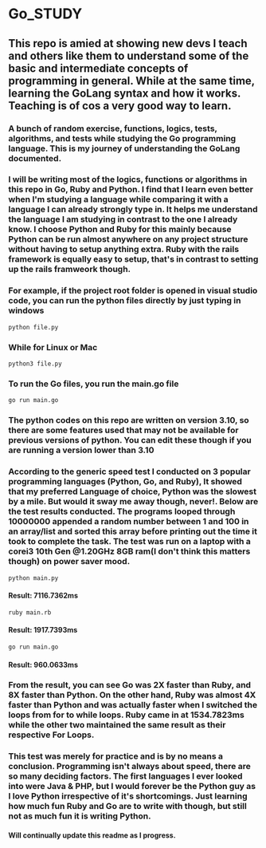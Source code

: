 
# Go_STUDY

## This repo is amied at showing new devs I teach and others like them to understand some of the basic and intermediate concepts of programming in general. While at the same time, learning the GoLang syntax and how it works. Teaching is of cos a very good way to learn.

### A bunch of random exercise, functions, logics, tests, algorithms, and tests while studying the Go programming language. This is my journey of understanding the GoLang documented. 

###

### I will be writing most of the logics, functions or algorithms in this repo in Go, Ruby and Python. I find that I learn even better when I'm studying a language while comparing it with a language I can already strongly type in. It helps me understand the language I am studying in contrast to the one I already know. I choose Python and Ruby for this mainly because Python can be run almost anywhere on any project structure without having to setup anything extra. Ruby with the rails framework is equally easy to setup, that's in contrast to setting up the rails framweork though. 

### For example, if the project root folder is opened in visual studio code, you can run the python files directly by just typing in windows

``` 
python file.py
```
### While for Linux or Mac
``` 
python3 file.py
```
### To run the Go files, you run the main.go file
```
go run main.go
```
### The python codes on this repo are written on version 3.10, so there are some features used that may not be available for previous versions of python. You can edit these though if you are running a version lower than 3.10

### According to the generic speed test I conducted on 3 popular programming languages (Python, Go, and Ruby), It showed that my preferred Language of choice, Python was the slowest by a mile. But would it sway me away though, never!. Below are the test results conducted. The programs looped through 10000000 appended a random number between 1 and 100 in an array/list and sorted this array before printing out the time it took to complete the task. The test was run on a laptop with a corei3 10th Gen @1.20GHz 8GB ram(I don't think this matters though) on power saver mood.

```
python main.py
```
#### Result: 7116.7362ms


```
ruby main.rb
```
#### Result: 1917.7393ms

```
go run main.go
```
#### Result: 960.0633ms

### From the result, you can see Go was 2X faster than Ruby, and 8X faster than Python. On the other hand, Ruby was almost 4X faster than Python and was actually faster when I switched the loops from for to while loops. Ruby came in at 1534.7823ms while the other two maintained the same result as their respective For Loops.


### This test was merely for practice and is by no means a conclusion. Programming isn't always about speed, there are so many deciding factors. The first languages I ever looked into were Java & PHP, but I would forever be the Python guy as I love Python irrespective of it's shortcomings. Just learning how much fun Ruby and Go are to write with though, but still not as much fun it is writing Python.


#### Will continually update this readme as I progress.
